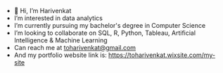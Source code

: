 - 👋 Hi, I’m Harivenkat
- I’m interested in data analytics
- I’m currently pursuing my bachelor's degree in Computer Science 
- I’m looking to collaborate on SQL, R, Python, Tableau, Artificial Intelligence & Machine Learning
- Can reach me at toharivenkat@gmail.com
- And my portfolio website link is: https://toharivenkat.wixsite.com/my-site

<!---
hari8github/hari8github is a ✨ special ✨ repository because its `README.md` (this file) appears on your GitHub profile.
You can click the Preview link to take a look at your changes.
--->
